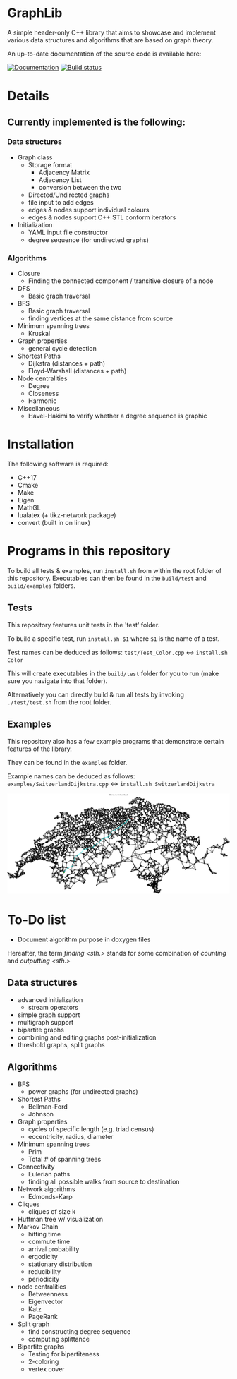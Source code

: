 # GraphLib

A simple header-only C++ library that aims to showcase and implement various data structures and algorithms that are based on graph theory.

An up-to-date documentation of the source code is available here:

[![Documentation](https://codedocs.xyz/guetzli32/GraphLib.svg)](https://codedocs.xyz/guetzli32/GraphLib/)
[![Build status](https://travis-ci.org/guetzli32/GraphLib.svg?branch=master)](https://travis-ci.org/guetzli32/GraphLib/)

# Details
## Currently implemented is the following:
### Data structures
- Graph class
  - Storage format
    - Adjacency Matrix
    - Adjacency List
    - conversion between the two
  - Directed/Undirected graphs
  - file input to add edges
  - edges & nodes support individual colours
  - edges & nodes support C++ STL conform iterators
- Initialization
  - YAML input file constructor
  - degree sequence (for undirected graphs)

### Algorithms
- Closure
  - Finding the connected component / transitive closure of a node
- DFS
  - Basic graph traversal
- BFS
  - Basic graph traversal
  - finding vertices at the same distance from source
- Minimum spanning trees
  - Kruskal
- Graph properties
  - general cycle detection
- Shortest Paths
  - Dijkstra (distances + path)
  - Floyd-Warshall (distances + path)
- Node centralities
  - Degree
  - Closeness
  - Harmonic
- Miscellaneous
  - Havel-Hakimi to verify whether a degree sequence is graphic

# Installation
The following software is required:
- C++17
- Cmake
- Make
- Eigen
- MathGL
- lualatex (+ tikz-network package)
- convert (built in on linux)

# Programs in this repository
To build all tests & examples, run `install.sh` from within the root folder of this repository. 
Executables can then be found in the `build/test` and `build/examples` folders.

## Tests
This repository features unit tests in the 'test' folder.

To build a specific test, run `install.sh $1` where `$1` is the name of a test.

Test names can be deduced as follows: `test/Test_Color.cpp` <-> `install.sh Color`

This will create executables in the `build/test` folder for you to run (make sure you navigate into that folder).

Alternatively you can directly build & run all tests by invoking `./test/test.sh` from the root folder.

## Examples
This repository also has a few example programs that demonstrate certain features of the library.

They can be found in the `examples` folder.

Example names can be deduced as follows: `examples/SwitzerlandDijkstra.cpp` <-> `install.sh SwitzerlandDijkstra`

![Shortest Path Visualization](doc/img/switzerland.png "Dijkstra Shortest Path")

# To-Do list
- Document algorithm purpose in doxygen files
  
Hereafter, the term _finding <sth.>_ stands for some combination of _counting_ and _outputting <sth.>_
## Data structures
- advanced initialization 
  - stream operators
- simple graph support
- multigraph support
- bipartite graphs
- combining and editing graphs post-initialization
- threshold graphs, split graphs
## Algorithms
- BFS
  - power graphs (for undirected graphs)
- Shortest Paths
  - Bellman-Ford
  - Johnson
- Graph properties
  - cycles of specific length (e.g. triad census)
  - eccentricity, radius, diameter
- Minimum spanning trees
  - Prim
  - Total # of spanning trees
- Connectivity
  - Eulerian paths
  - finding all possible walks from source to destination
- Network algorithms
  - Edmonds-Karp
- Cliques
  - cliques of size k
- Huffman tree w/ visualization
- Markov Chain
  - hitting time
  - commute time
  - arrival probability
  - ergodicity
  - stationary distribution
  - reducibility
  - periodicity
- node centralities
  - Betweenness
  - Eigenvector
  - Katz
  - PageRank
- Split graph
  - find constructing degree sequence
  - computing splittance
- Bipartite graphs
  - Testing for bipartiteness
  - 2-coloring
  - vertex cover
